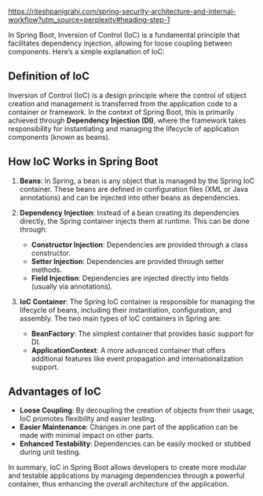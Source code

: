 https://riteshpanigrahi.com/spring-security-architecture-and-internal-workflow?utm_source=perplexity#heading-step-1


In Spring Boot, Inversion of Control (IoC) is a fundamental principle that facilitates dependency injection, allowing for loose coupling between components. Here’s a simple explanation of IoC:

## Definition of IoC

Inversion of Control (IoC) is a design principle where the control of object creation and management is transferred from the application code to a container or framework. In the context of Spring Boot, this is primarily achieved through **Dependency Injection (DI)**, where the framework takes responsibility for instantiating and managing the lifecycle of application components (known as beans).

## How IoC Works in Spring Boot

1. **Beans**: In Spring, a bean is any object that is managed by the Spring IoC container. These beans are defined in configuration files (XML or Java annotations) and can be injected into other beans as dependencies.

2. **Dependency Injection**: Instead of a bean creating its dependencies directly, the Spring container injects them at runtime. This can be done through:
   - **Constructor Injection**: Dependencies are provided through a class constructor.
   - **Setter Injection**: Dependencies are provided through setter methods.
   - **Field Injection**: Dependencies are injected directly into fields (usually via annotations).

3. **IoC Container**: The Spring IoC container is responsible for managing the lifecycle of beans, including their instantiation, configuration, and assembly. The two main types of IoC containers in Spring are:
   - **BeanFactory**: The simplest container that provides basic support for DI.
   - **ApplicationContext**: A more advanced container that offers additional features like event propagation and internationalization support.

## Advantages of IoC

- **Loose Coupling**: By decoupling the creation of objects from their usage, IoC promotes flexibility and easier testing.
- **Easier Maintenance**: Changes in one part of the application can be made with minimal impact on other parts.
- **Enhanced Testability**: Dependencies can be easily mocked or stubbed during unit testing.

In summary, IoC in Spring Boot allows developers to create more modular and testable applications by managing dependencies through a powerful container, thus enhancing the overall architecture of the application.
